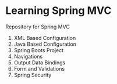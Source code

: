 # Learning Spring MVC

Repository for Spring MVC

1. XML Based Configuration
2. Java Based Configuration
3. Spring Boots Project
4. Navigations
5. Output Data Bindings
6. Form and Validations
7. Spring Security